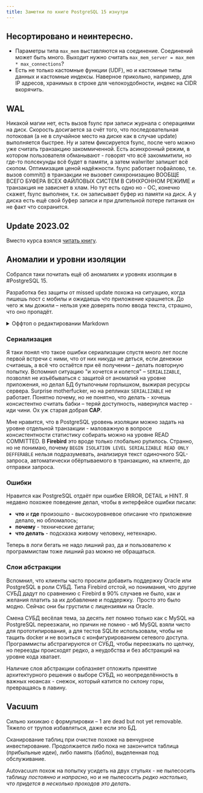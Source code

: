 ```yaml
---
title: Заметки по книге PostgreSQL 15 изнутри
---
```


## Несортировано и неинтересно.

- Параметры типа `max_mem` выставляются на соединение. Соединений может быть много. Выходит нужно считать `max_mem_server = max_mem * max_connections`?
- Есть не только кастомные функции (UDF), но и кастомные типы данных и кастомные индексы. Наверное прикольно, например, для IP адресов, хранимых в строке для челокоудобности, индекс на CIDR вкорячить.

## WAL

Никакой магии нет, есть вызов fsync при записи журнала с операциями на диск. Скорость досигается за счёт того, что последовательная потоковая (а не в случайное место на диске как в случае update) выполняется быстрее. Ну и затем фиксируется fsync, после чего можно уже считать транзакцию закоммиченной. Есть асинхронный режим, в котором пользователя обманывают - говорят что всё закоммитили, но где-то полсекунды всё будет в памяти, а затем walwriter запишет всё скопом. Оптимизация ценой надёжности. fsync работает пофайлово, т.е. вызов commit() в транзакции не вызовет синхронизацию ВООБЩЕ ВСЕГО БУФЕРА ВСЕХ ФАЙЛОВЫХ СИСТЕМ В СИНХРОННОМ РЕЖИМЕ и транзакция не зависнет в хлам. Но тут есть одно но - ОС, конечно скажет, fsync выполнен, т.к. он записывает буфер из памяти на диск. А у диска есть ещё свой буфер записи и при длительной потере питания он не факт что сохранится.

## Update 2023.02

Вместо курса взялся [читать книгу](https://mastodon.ml/@fflitclub/109619403525965319). 

## Аномалии и уровни изоляции

Собрался таки почитать ещё об аномалиях и уровнях изоляции в #PostgreSQL 15.

Разработка без защиты от missed update похожа на ситуацию, когда пишешь пост с мобилы и ожидаешь что приложение крашнется. До чего ж мы дожили – нельзя уже доверять полю ввода текста, страшно, что оно пропадёт. 

<details>
<summary>Оффтоп о редактировании Markdown</summary>
И ладно бы в вебе или на мобилке, так ведь даже модным #markdown-редакторам в #flatpak доверять не приходится. Но у них хоть сохранение есть на относительно надёжное хранилище по хоткею. Тащить ноут в кресло к читалке неудобно, но заметки в онгоуинге делать хочется. Но на мобиле печатать неудобно, планшет просто отбитый, а сидеть на стуле за ноутом ещё неудобнее.

Мне нравится редактор Apostrophe, но я не люблю начинать писать статьи не из консоли. Этот блог - git-репа, в ней есть специальный примитивный баш-скрипт, который создаёт файл из шаблона, подставляет нужную дату, название итд. И я не понимаю как понять какой командой запускать Apostrophe, сидящий во флатпаке, из консоли, пробовал "отревёрсить" найдя команду в ps aux | grep, но не помогло, "показать подробности" с док-панели ведёт в магазин приложений, а не показывает команду, которой он запускается, читать документацию впадлу, а ползать во всплывашке по файлового менеджера - больно.
</details>

### Сериализация

Я таки понял что такое ошибки сериализации спустя много лет после первой встречи с ними, что от них никуда не деться, если денежки считаешь, а всё что остаётся при её получении – делать повторную попытку. Вспомнил ситуацию "и хочется и колется" – `SERIALIZABLE`, позволял не изъёбываться с защитой от аномалий на уровне приложения, но делал БД бутылочным горлышком, выжирая ресурсы сервера. Surprise motherfucker, но на репликах `SERIALIZABLE` не работает. Понятно почему, но не понятно, что делать - хочешь консистентно считать бабки – теряй доступность, навернулся мастер - иди чини. Ох уж старая добрая **CAP**.

Мне нравится, что в PostgreSQL уровень изоляции можно задать на уровне отдельной транзакции - маловажную в вопросе консистентности статистику собирать можно на уровне READ COMMITTED. В **Firebird** это вроде только глобально рулилось. Странно, но не понимаю, почему `BEGIN ISOLATION LEVEL SERIALIZABLE READ ONLY DEFFERABLE` нельзя подразумевать, анализируя текст одиночного SQL-запроса, автоматически обёртываемого в транзакцию, на клиенте, до отправки запроса.

### Ошибки

Нравится как PostgreSQL отдаёт при ошибке ERROR, DETAIL и HINT. Я недавно похожее поведение делал, чтобы в интерфейсе ошибки писали:

- **что** и **где** произошло - высокоуровневое описание что приложение делало, но обломалось;
- **почему** - технические детали;
- **что делать** - подсказка живому человеку, нетехнарю.

Теперь в логи бегать не надо лишний раз, да и пользователю к программистам тоже лишний раз можно не обращаться.

### Слои абстракции

Вспомнил, что клиенты часто просили добавить поддержку Oracle или PostgreSQL в роли СУБД. Типа Firebird отстой, но понимания, что другие СУБД дадут по сравнению с Firebird в 90% случаев не было, как и желания платить за их добавление и поддержку.  Просто это было модно. Сейчас они бы грустили с лицензиями на Oracle.

Смена СУБД весёлая тема, за десять лет помню только как с MySQL на PostgreSQL переезжали, но причин не помню - мб MySQL взяли чисто для прототипирования, а для тестов SQLite использовали, чтобы не тащить docker и не возиться с конфигурированием сетевого доступа. Программисты абстрагируются от СУБД, чтобы переезжать по щелчку, но переезды происходят редко, а неудобства и без абстракций на уровне кода хватает.

Наличие слоя абстракции соблазняет отложить принятие архитектурного решения о выборе СУБД, но неопределённость в важных нюансах - снежок, который катится по склону горы, превращаясь в лавину.

## Vacuum

Сильно хихикаю с формулировки – 1 are dead but not yet removable. Тяжело от трупов избавляться, даже если это БД.

Сканирование таблиц при очистке похоже на венчурное инвестирование. Продолжается либо пока не закончится таблица (прибыльные идеи), либо память (бабло), выделенная под обслуживание.

Autovacuum похож на попытку усидеть на двух стульях - не пылесосить таблицу _постоянно и напрасно_, но и не пылесосить _редко настолько, что придется в несколько проходов это делать_.

